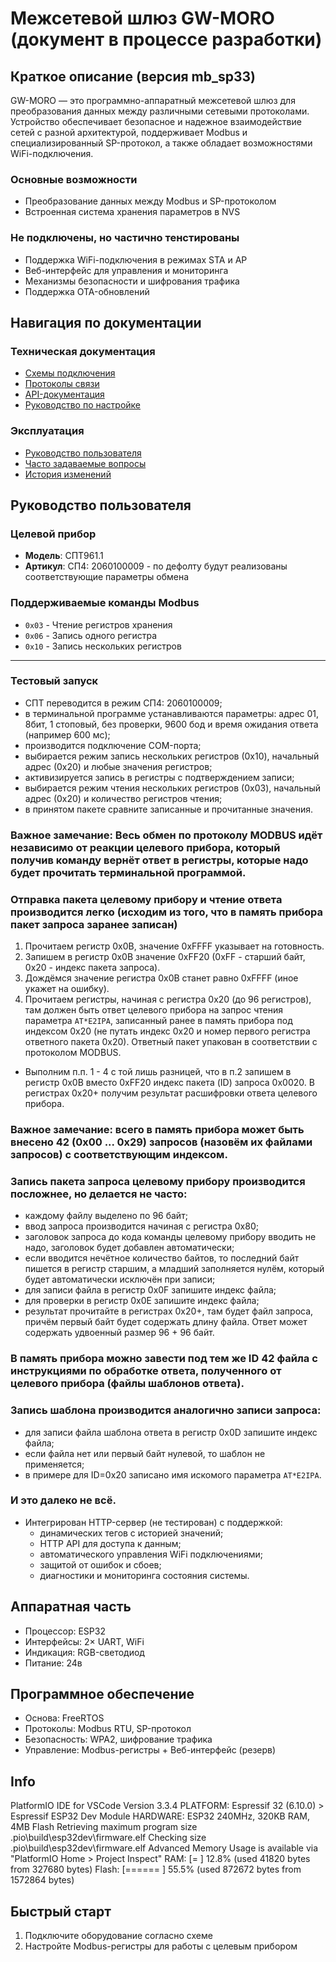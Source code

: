 # Межсетевой шлюз GW-MORO (документ в процессе разработки)
## Краткое описание (версия mb_sp33)

GW-MORO — это программно-аппаратный межсетевой шлюз для преобразования данных между различными сетевыми протоколами. Устройство обеспечивает безопасное и надежное взаимодействие сетей с разной архитектурой, поддерживает Modbus и специализированный SP-протокол, а также обладает возможностями WiFi-подключения.

### Основные возможности
- Преобразование данных между Modbus и SP-протоколом
- Встроенная система хранения параметров в NVS

### Не подключены, но частично тенстированы
- Поддержка WiFi-подключения в режимах STA и AP
- Веб-интерфейс для управления и мониторинга
- Механизмы безопасности и шифрования трафика
- Поддержка OTA-обновлений

## Навигация по документации

### Техническая документация
- [Схемы подключения](documents/schematics/)
- [Протоколы связи](documents/protocols/)
- [API-документация](documents/api/)
- [Руководство по настройке](documents/configuration/)

### Эксплуатация
- [Руководство пользователя](documents/user_manual/)
- [Часто задаваемые вопросы](documents/faq/)
- [История изменений](documents/changelog/)

## Руководство пользователя

### Целевой прибор
- **Модель**: СПТ961.1  
- **Артикул**: СП4: 2060100009 - по дефолту будут реализованы соответствующие параметры обмена



### Поддерживаемые команды Modbus
- `0x03` - Чтение регистров хранения
- `0x06` - Запись одного регистра  
- `0x10` - Запись нескольких регистров

---



### Тестовый запуск
- СПТ переводится в режим СП4: 2060100009;
- в терминальной программе устанавливаются параметры: адрес 01, 8бит, 1 стоповый, без проверки, 9600 бод  и время ожидания ответа (например 600 мс);
- производится подключение COM-порта;
- выбирается режим запись нескольких регистров (0x10), начальный адрес (0x20) и любые значения регистров;
- активизируется запись в регистры с подтверждением записи;
- выбирается режим чтения нескольких регистров (0x03), начальный адрес (0x20) и количество регистров чтения;
- в принятом пакете сравните записанные и прочитанные значения.

### Важное замечание: Весь обмен по протоколу MODBUS идёт независимо от реакции целевого прибора, который получив команду вернёт ответ в регистры, которые надо будет прочитать терминальной программой.

### Отправка пакета целевому прибору и чтение ответа производится легко (исходим из того, что в память прибора пакет запроса заранее записан)
1. Прочитаем регистр 0x0B, значение 0xFFFF указывает на готовность.
2. Запишем в регистр 0x0B значение 0xFF20 (0xFF - старший байт, 0x20 - индекс пакета запроса).
3. Дождёмся значение регистра 0x0B станет равно 0xFFFF (иное укажет на ошибку).
4. Прочитаем регистры, начиная с регистра 0x20 (до 96 регистров), там должен быть ответ целевого прибора на запрос чтения параметра `AT*E2IPA`, записанный ранее в память прибора под индексом
0x20 (не путать индекс 0x20 и номер первого регистра ответного пакета 0x20). Ответный пакет 
упакован в соответствии с протоколом MODBUS.

- Выполним п.п. 1 - 4 с той лишь разницей, что в п.2 запишем в регистр 0x0B вместо 0xFF20 
индекс пакета (ID) запроса 0x0020. В регистрах 0x20+ получим результат расшифровки ответа целевого прибора. 
  
### Важное замечание: всего в память прибора может быть внесено 42 (0x00 ... 0x29) запросов (назовём их файлами запросов) с соответствующим индексом. 

### Запись пакета запроса целевому прибору производится посложнее, но делается не часто:
- каждому файлу выделено по 96 байт;
- ввод запроса производится начиная с регистра 0x80;
- заголовок запроса до кода команды целевому прибору вводить не надо, заголовок будет добавлен автоматически;
- если вводится нечётное количество байтов, то последний байт пишется в регистр старшим, а младший заполняется нулём, который будет автоматически исключён при записи;
- для записи файла в регистр 0x0F запишите индекс файла;
- для проверки в регистр 0x0E запишите индекс файла;
- результат прочитайте в регистрах 0x20+, там будет файл запроса, причём первый байт будет содержать длину файла. Ответ может содержать удвоенный размер 96 + 96 байт.

### В память прибора можно завести под тем же ID 42 файла с инструкциями по обработке ответа, полученного от целевого прибора (файлы шаблонов ответа). 

### Запись шаблона производится аналогично записи запроса:
- для записи файла шаблона ответа в регистр 0x0D запишите индекс файла;
- если файла нет или первый байт нулевой, то шаблон не применяется;
- в примере для ID=0x20 записано имя искомого параметра `AT*E2IPA`.

### И это далеко не всё. 
- Интегрирован HTTP-сервер (не тестирован)
   с поддержкой:
   - динамических тегов с историей значений;
   - HTTP API для доступа к данным;
   - автоматического управления WiFi подключениями;
   - защитой от ошибок и сбоев;
   - диагностики и мониторинга состояния системы. 


## Аппаратная часть
- Процессор: ESP32
- Интерфейсы: 2× UART, WiFi
- Индикация: RGB-светодиод
- Питание: 24в

## Программное обеспечение
- Основа: FreeRTOS
- Протоколы: Modbus RTU, SP-протокол
- Безопасность: WPA2, шифрование трафика
- Управление:  Modbus-регистры + Веб-интерфейс (резерв)

## Info
PlatformIO IDE for VSCode Version 3.3.4
PLATFORM: Espressif 32 (6.10.0) > Espressif ESP32 Dev Module
HARDWARE: ESP32 240MHz, 320KB RAM, 4MB Flash
Retrieving maximum program size .pio\build\esp32dev\firmware.elf
Checking size .pio\build\esp32dev\firmware.elf
Advanced Memory Usage is available via "PlatformIO Home > Project Inspect"
RAM:   [=         ]  12.8% (used 41820 bytes from 327680 bytes)
Flash: [======    ]  55.5% (used 872672 bytes from 1572864 bytes)

## Быстрый старт
1. Подключите оборудование согласно схеме
2. Настройте Modbus-регистры для работы с целевым прибором
